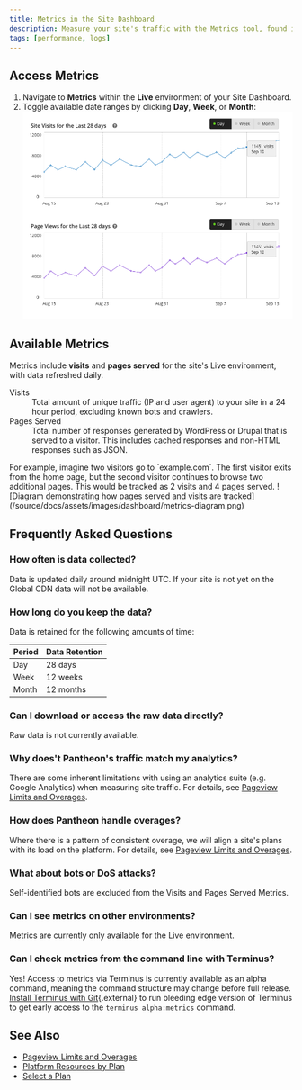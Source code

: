 ```yaml
---
title: Metrics in the Site Dashboard
description: Measure your site's traffic with the Metrics tool, found in the Live environment of the Site Dashboard.
tags: [performance, logs]
---
```

## Access Metrics
1. Navigate to **<span class="glyphicons glyphicons-charts"></span> Metrics** within the **<span class="glyphicons glyphicons-cardio"></span> Live** environment of your Site Dashboard.
2. Toggle available date ranges by clicking **Day**, **Week**, or **Month**:
  ![Charts for pages served and visits within the Metrics tool of the Site Dashboard](/source/docs/assets/images/dashboard/metrics-graphs.png)

## Available Metrics
Metrics include **visits** and **pages served** for the site's Live environment, with data refreshed daily.
<dl>
  <dt>Visits</dt>
    <dd>Total amount of unique traffic (IP and user agent) to your site in a 24 hour period, excluding known bots and crawlers.</dd>
  <dt>Pages Served</dt>
    <dd>Total number of responses generated by WordPress or Drupal that is served to a visitor. This includes cached responses and non-HTML responses such as JSON.</dd>
</dl>
For example, imagine two visitors go to `example.com`. The first visitor exits from the home page, but the second visitor continues to browse two additional pages. This would be tracked as 2 visits and 4 pages served.  
![Diagram demonstrating how pages served and visits are tracked](/source/docs/assets/images/dashboard/metrics-diagram.png)

## Frequently Asked Questions
### How often is data collected?
Data is updated daily around midnight UTC. If your site is not yet on the Global CDN data will not be available.

### How long do you keep the data?
Data is retained for the following amounts of time:

| Period  | Data Retention |
| ------- | -------------- |
| Day     | 28 days        |
| Week    | 12 weeks       |
| Month   | 12 months      |

### Can I download or access the raw data directly?
Raw data is not currently available.

### Why does't Pantheon's traffic match my analytics?
There are some inherent limitations with using an analytics suite (e.g. Google Analytics) when measuring site traffic. For details, see [Pageview Limits and Overages](/docs/pageview-limits/#why-doesnt-pantheons-traffic-match-my-analytics).

### How does Pantheon handle overages?
Where there is a pattern of consistent overage, we will align a site's plans with its load on the platform. For details, see [Pageview Limits and Overages](/docs/pageview-limits/#does-pantheon-charge-for-overages).

### What about bots or DoS attacks?
Self-identified bots are excluded from the Visits and Pages Served Metrics.

### Can I see metrics on other environments?
Metrics are currently only available for the Live environment.

### Can I check metrics from the command line with Terminus?
Yes! Access to metrics via Terminus is currently available as an alpha command, meaning the command structure may change before full release. [Install Terminus with Git](https://github.com/pantheon-systems/terminus#installing-with-git){.external} to run bleeding edge version of Terminus to get early access to the `terminus alpha:metrics` command.

## See Also
- [Pageview Limits and Overages](/docs/pageview-limits/)
- [Platform Resources by Plan](/docs/platform-resources/)
- [Select a Plan](/docs/select-plan/)
